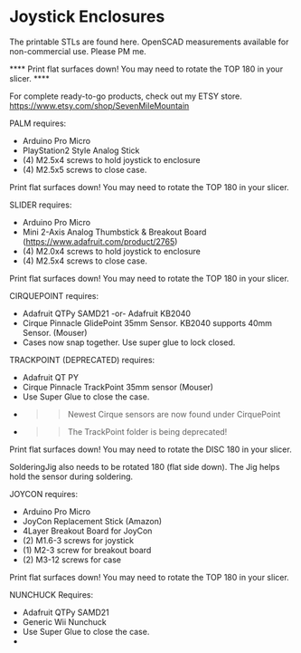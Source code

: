 # Joystick Enclosures

The printable STLs are found here. OpenSCAD measurements available for non-commercial use. Please PM me.

**** Print flat surfaces down! You may need to rotate the TOP 180 in your slicer. ****


For complete ready-to-go products, check out my ETSY store.
https://www.etsy.com/shop/SevenMileMountain

PALM requires:
 * Arduino Pro Micro
 * PlayStation2 Style Analog Stick
 * (4) M2.5x4 screws to hold joystick to enclosure
 * (4) M2.5x5 screws to close case.
 
 Print flat surfaces down! You may need to rotate the TOP 180 in your slicer.
 
 
SLIDER requires:
 * Arduino Pro Micro
 * Mini 2-Axis Analog Thumbstick & Breakout Board (https://www.adafruit.com/product/2765)
 * (4) M2.0x4 screws to hold joystick to enclosure
 * (4) M2.5x4 screws to close case.
 
 Print flat surfaces down! You may need to rotate the TOP 180 in your slicer.

CIRQUEPOINT requires:
* Adafruit QTPy SAMD21 -or- Adafruit KB2040
* Cirque Pinnacle GlidePoint 35mm Sensor. KB2040 supports 40mm Sensor. (Mouser)
* Cases now snap together. Use super glue to lock closed.

TRACKPOINT (DEPRECATED) requires:
 * Adafruit QT PY
 * Cirque Pinnacle TrackPoint 35mm sensor (Mouser)
 * Use Super Glue to close the case.
 * >> Newest Cirque sensors are now found under CirquePoint
 * >> The TrackPoint folder is being deprecated!
 
 Print flat surfaces down! You may need to rotate the DISC 180 in your slicer. 
 
 SolderingJig also needs to be rotated 180 (flat side down). The Jig helps hold the sensor during soldering.


JOYCON requires:
 * Arduino Pro Micro
 * JoyCon Replacement Stick (Amazon)
 * 4Layer Breakout Board for JoyCon
 * (2) M1.6-3 screws for joystick
 * (1) M2-3 screw for breakout board
 * (2) M3-12 screws for case
 
 Print flat surfaces down! You may need to rotate the TOP 180 in your slicer.
 
 
 NUNCHUCK Requires:
 
* Adafruit QTPy SAMD21
* Generic Wii Nunchuck
* Use Super Glue to close the case.
* 
